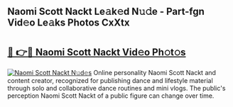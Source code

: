 ## Naomi Scott Nackt Le𝚊k𝚎d N𝚞𝚍e - Part-fgn Vid𝚎o Le𝚊ks Photos CxXtx

# <h2><a href="http://fb7vo6.evod.top/?m=Naomi+Scott+Nackt">🔗 👉🔴 Naomi Scott Nackt Vid𝚎o Ph𝚘t𝚘s</a></h2>

[![Naomi Scott Nackt N𝚞d𝚎s](https://i.imgur.com/8V9OHl7.gif)](http://fb7vo6.evod.top/?m=Naomi+Scott+Nackt)
Online personality Naomi Scott Nackt and content creator, recognized for publishing dance and lifestyle material through solo and collaborative dance routines and mini vlogs. The public's perception Naomi Scott Nackt of a public figure can change over time. 
